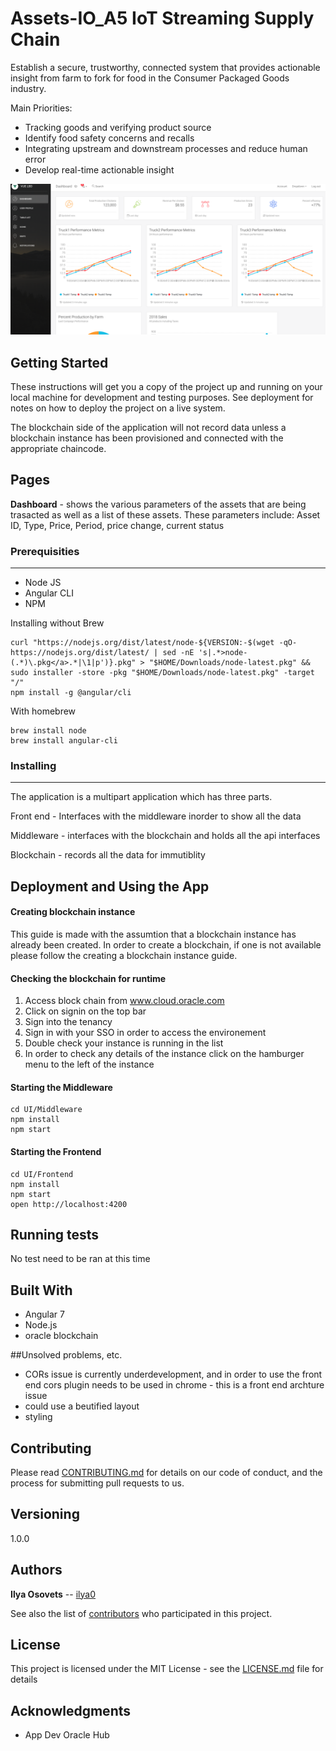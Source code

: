 # Assets-IO_A5 IoT Streaming Supply Chain


Establish a secure, trustworthy, connected system that provides actionable insight from farm to fork for food in the Consumer Packaged Goods industry.

Main Priorities:

* Tracking goods and verifying product source
* Identify food safety concerns and recalls
* Integrating upstream and downstream processes and reduce human error
* Develop real-time actionable insight

![](A5_Screenshots/Frontend.png)

## Getting Started

These instructions will get you a copy of the project up and running on your local machine for development and testing purposes. See deployment for notes on how to deploy the project on a live system.

The blockchain side of the application will not record data unless a blockchain instance has been provisioned and connected with the appropriate chaincode.



## Pages

**Dashboard** - shows the various parameters of the assets that are being trasacted as well as a list of these assets. These parameters include: Asset ID, Type, Price, Period, price change, current status




### Prerequisities
------
- Node JS
- Angular CLI
- NPM

Installing without Brew

```
curl "https://nodejs.org/dist/latest/node-${VERSION:-$(wget -qO- https://nodejs.org/dist/latest/ | sed -nE 's|.*>node-(.*)\.pkg</a>.*|\1|p')}.pkg" > "$HOME/Downloads/node-latest.pkg" && sudo installer -store -pkg "$HOME/Downloads/node-latest.pkg" -target "/"
npm install -g @angular/cli
```


With homebrew

```
brew install node
brew install angular-cli
```

### Installing
------
The application is a multipart application which has three parts. 

Front end - Interfaces with the middleware inorder to show all the data 

Middleware - interfaces with the blockchain and holds all the api interfaces

Blockchain - records all the data for immutiblity 

## Deployment and Using the App



#### Creating blockchain instance

This guide is made with the assumtion that a blockchain instance has already been created. In order to create a blockchain, if one is not available please follow the creating a blockchain instance guide.

#### Checking the blockchain for runtime

1. Access block chain from www.cloud.oracle.com
2. Click on signin on the top bar
3. Sign into the tenancy 
4. Sign in with your SSO in order to access the environement
5. Double check your instance is running in the list
6. In order to check any details of the instance click on the hamburger menu to the left of the instance



#### Starting the Middleware

```
cd UI/Middleware
npm install
npm start

```


#### Starting the Frontend

```
cd UI/Frontend
npm install
npm start
open http://localhost:4200

```


## Running tests

No test need to be ran at this time




## Built With

* Angular 7
* Node.js
* oracle blockchain

##Unsolved problems, etc.

* CORs issue is currently underdevelopment, and in order to use the front end cors plugin needs to be used in chrome - this is a front end archture issue
* could use a beutified layout
* styling

## Contributing

Please read [CONTRIBUTING.md](CONTRIBUTING.md) for details on our code of conduct, and the process for submitting pull requests to us.

## Versioning

1.0.0

## Authors

**Ilya Osovets** -- [ilya0](https://github.com/ilya0)


See also the list of [contributors](https://github.com/your/project/contributors) who participated in this project.

## License

This project is licensed under the MIT License - see the [LICENSE.md](LICENSE.md) file for details

## Acknowledgments

* App Dev Oracle Hub
